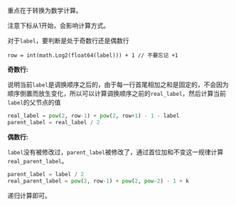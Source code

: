 重点在于转换为数学计算。

注意下标从1开始，会影响计算方式。

对于`label`，要判断是处于奇数行还是偶数行
```golang
row = int(math.Log2(float64(label))) + 1 // 不要忘记 +1
```

**奇数行:**

说明当前`label`是调换顺序之后的，由于每一行首尾相加之和是固定的，不会因为顺序倒置而放生变化，所以可以计算调换顺序之前的`real_label`，然后计算当前`label`的父节点的值
```python
real_label = pow(2, row-1) + pow(2, row+1) - 1 - label
parent_label = real_label / 2
```

**偶数行:**

`label`没有被修改过，`parent_label`被修改了，通过首位加和不变这一规律计算`real_parent_label`。
```python
parent_label = label / 2
real_parent_label = pow(2, row-1) + pow(2, pow-2) - 1 + k
```

递归计算即可。
